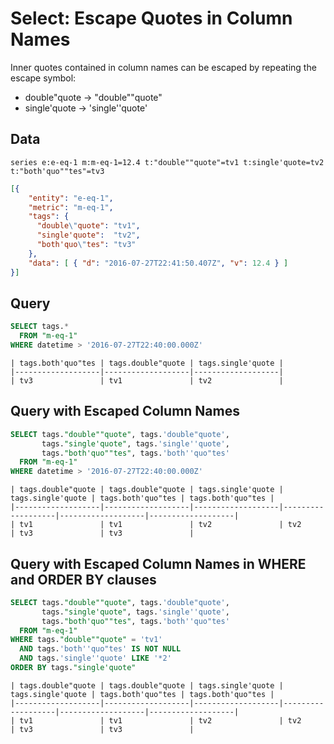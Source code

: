# Select: Escape Quotes in Column Names

Inner quotes contained in column names can be escaped by repeating the escape symbol:

* double"quote -> "double""quote"
* single'quote -> 'single''quote'

## Data

```ls
series e:e-eq-1 m:m-eq-1=12.4 t:"double""quote"=tv1 t:single'quote=tv2 t:"both'quo""tes"=tv3
```

```json
[{
    "entity": "e-eq-1",
    "metric": "m-eq-1",
    "tags": {    
      "double\"quote": "tv1",
      "single'quote":  "tv2",
	  "both'quo\"tes": "tv3"
    },
    "data": [ { "d": "2016-07-27T22:41:50.407Z", "v": 12.4 } ]
}]
```

## Query

```sql
SELECT tags.* 
  FROM "m-eq-1"
WHERE datetime > '2016-07-27T22:40:00.000Z' 
```

```ls
| tags.both'quo"tes | tags.double"quote | tags.single'quote | 
|-------------------|-------------------|-------------------| 
| tv3               | tv1               | tv2               | 

```

## Query with Escaped Column Names

```sql
SELECT tags."double""quote", tags.'double"quote',
       tags."single'quote", tags.'single''quote',
       tags."both'quo""tes", tags.'both''quo"tes'
  FROM "m-eq-1"
WHERE datetime > '2016-07-27T22:40:00.000Z' 
```

```ls
| tags.double"quote | tags.double"quote | tags.single'quote | tags.single'quote | tags.both'quo"tes | tags.both'quo"tes | 
|-------------------|-------------------|-------------------|-------------------|-------------------|-------------------| 
| tv1               | tv1               | tv2               | tv2               | tv3               | tv3               |
```

## Query with Escaped Column Names in WHERE and ORDER BY clauses

```sql
SELECT tags."double""quote", tags.'double"quote',
       tags."single'quote", tags.'single''quote',
       tags."both'quo""tes", tags.'both''quo"tes'
  FROM "m-eq-1"
WHERE tags."double""quote" = 'tv1'  
  AND tags.'both''quo"tes' IS NOT NULL
  AND tags.'single''quote' LIKE '*2'
ORDER BY tags."single'quote"
```

```ls
| tags.double"quote | tags.double"quote | tags.single'quote | tags.single'quote | tags.both'quo"tes | tags.both'quo"tes | 
|-------------------|-------------------|-------------------|-------------------|-------------------|-------------------| 
| tv1               | tv1               | tv2               | tv2               | tv3               | tv3               |
```